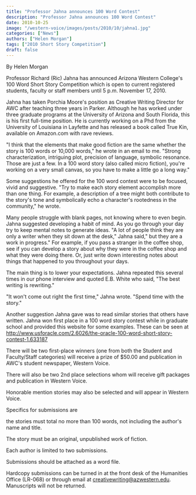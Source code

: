 ```yaml
---
title: "Professor Jahna announces 100 Word Contest"
description: "Professor Jahna announces 100 Word Contest"
date: 2010-10-25
image: "/western-voice/images/posts/2010/10/jahna1.jpg"
categories: ["News"]
authors: ["Helen Morgan"]
tags: ["2010 Short Story Competition"]
draft: false
---
```

By Helen Morgan

Professor Richard (Ric) Jahna has announced Arizona Western College's 100 Word Short Story Competition which is open to current registered students, faculty or staff members until 5 p.m. November 17, 2010.

Jahna has taken Porchia Moore's position as Creative Writing Director for AWC after teaching three years in Parker. Although he has worked under three graduate programs at the University of Arizona and South Florida, this is his first full-time position. He is currently working on a Phd from the University of Louisiana in Layfette and has released a book called True Kin, available on Amazon.com with rave reviews.

"I think that the elements that make good fiction are the same whether the story is 100 words or 10,000 words," he wrote in an email to me. "Strong characterization, intriguing plot, precision of language, symbolic resonance. Those are just a few. In a 100 word story (also called micro fiction), you're working on a very small canvas, so you have to make a little go a long way."

Some suggestions he offered for the 100 word contest were to be focused, vivid and suggestive. "Try to make each story element accomplish more than one thing. For example, a description of a tree might both contribute to the story's tone and symbolically echo a character's rootedness in the community," he wrote.

Many people struggle with blank pages, not knowing where to even begin. Jahna suggested developing a habit of mind. As you go through your day try to keep mental notes to generate ideas. "A lot of people think they are only a writer when they sit down at the desk," Jahna said," but they are a work in progress." For example, if you pass a stranger in the coffee shop, see if you can develop a story about why they were in the coffee shop and what they were doing there. Or, just write down interesting notes about things that happened to you throughout your days.

The main thing is to lower your expectations. Jahna repeated this several times in our phone interview and quoted E.B. White who said, "The best writing is rewriting."

"It won't come out right the first time," Jahna wrote. "Spend time with the story."

Another suggestion Jahna gave was to read similar stories that others have written. Jahna won first place in a 100 word story contest while in graduate school and provided this website for some examples. These can be seen at http://www.usforacle.com/2.6026/the-oracle-100-word-short-story-contest-1.633187

There will be two first-place winners (one from both the Student and Faculty/Staff categories) will receive a prize of $50.00 and publication in AWC's student newspaper, Western Voice.

There will also be two 2nd place selections whom will receive gift packages and publication in Western Voice.

Honorable mention stories may also be selected and will appear in Western Voice.

Specifics for submissions are

the stories must total no more than 100 words, not including the author's name and title.

The story must be an original, unpublished work of fiction.

Each author is limited to two submissions.

Submissions should be attached as a word file.

Hardcopy submissions can be turned in at the front desk of the Humanities Office (LR-068) or through email at creativewriting@azwestern.edu. Manuscripts will not be returned.
